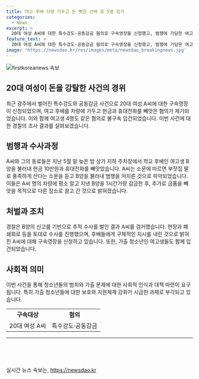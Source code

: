 ```yaml
---
title: 여고 후배 차량 가두고 돈 뺏은 선배 등 5명 검거
categories:
  - News
excerpt: >
  20대 여성 A씨에 대한 특수강도·공동감금 혐의로 구속영장을 신청했고, 범행에 가담한 여고생 4명을 불구속 입건했다. A씨 등은 후배인 B양을 차량에 가두고 현금 10만원과 휴대전화를 강취한 혐의로 조사 중이다. A씨는 부잣집 딸로 알려진 B양을 불러내 범행을 저지른 것으로 알려졌으며, 가출 청소년도 가담한 것으로 확인됐다. A씨를 검거한 경찰은 후배들에게 구체적인 지시를 내렸다고 밝히며 조사를 진행 중이다.
feature_text: >
  20대 여성 A씨에 대한 특수강도·공동감금 혐의로 구속영장을 신청했고, 범행에 가담한 여고생 4명을 불구속 입건했다. A씨 등은 후배인 B양을 차량에 가두고 현금 10만원과 휴대전화를 강취한 혐의로 조사 중이다. A씨는 부잣집 딸로 알려진 B양을 불러내 범행을 저지른 것으로 알려졌으며, 가출 청소년도 가담한 것으로 확인됐다. A씨를 검거한 경찰은 후배들에게 구체적인 지시를 내렸다고 밝히며 조사를 진행 중이다.
image: 'https://newsdao.kr/res/images/meta/newsdao_breakingnews.jpg'
---
```


<p><img src="https://newsdao.kr/res/images/meta/newsdao_breakingnews.jpg" alt="firstkoreanews 속보" /></p>

<h2>20대 여성이 돈을 강탈한 사건의 경위</h2>

<p data-ke-size="size16">최근 광주에서 벌어진 특수강도와 공동감금 사건으로 20대 여성 A씨에 대한 구속영장이 신청되었으며, 여고 후배를 차량에 가두고 현금과 휴대전화를 빼앗은 혐의가 제기되었습니다. 이와 함께 여고생 4명도 같은 혐의로 불구속 입건되었습니다. 이번 사건에 대한 경찰의 조사 결과를 살펴보겠습니다.</p>

<h2>범행과 수사과정</h2>

<p data-ke-size="size16">A씨와 그의 동료들은 지난 5월 말 늦은 밤 상가 지하 주차장에서 학교 후배인 여고생 B양을 불러내 현금 10만원과 휴대전화를 빼앗았습니다. A씨는 소문에 따르면 부잣집 딸로 풍족하게 산다는 소문을 듣고 B양을 불러내 범행을 저지른 것으로 파악되었습니다. 이들은 A씨 명의 차량에 평소 알고 지낸 B양을 1시간가량 감금한 후, 추가로 금품을 빼앗을 목적으로 다른 장소로 끌고 간 것으로 밝혀졌습니다.</p>

<h2>처벌과 조치</h2>

<p data-ke-size="size16">경찰은 B양의 신고를 기반으로 추적 수사를 벌인 결과 A씨를 검거했습니다. 현장과 폐쇄회로 등을 토대로 수사를 진행했으며, 후배들에게 구체적인 지시를 내린 것으로 밝혀진 A씨에 대해 구속영장을 신청하고 있습니다. 또한, 가출 청소년인 여고생들도 함께 입건되었습니다.</p>

<h2>사회적 의미</h2>

<p data-ke-size="size16">이번 사건을 통해 청소년들의 범죄와 가출 문제에 대한 사회적 인식과 대책 마련이 요구됩니다. 특히 가출 청소년들에 대한 보호와 지원체계 강화가 시급한 과제로 부각되고 있습니다.</p>

<table>
    <tbody>
        <tr>
            <td style="text-align: center; height: 17px;"><b>구속대상</b></td>
            <td style="text-align: center; height: 17px;"><b>혐의</b></td>
        </tr>
        <tr>
            <td style="text-align: center; height: 17px;">20대 여성 A씨</td>
            <td style="text-align: center; height: 17px;">특수강도·공동감금</td>
        </tr>
    </tbody>
</table>

<hr>

<p data-ke-size="size16">&nbsp;</p>

<p data-ke-size="size16">&nbsp;</p>
실시간 뉴스 속보는, <a href="https://newsdao.kr" rel="dofollow">https://newsdao.kr</a>


